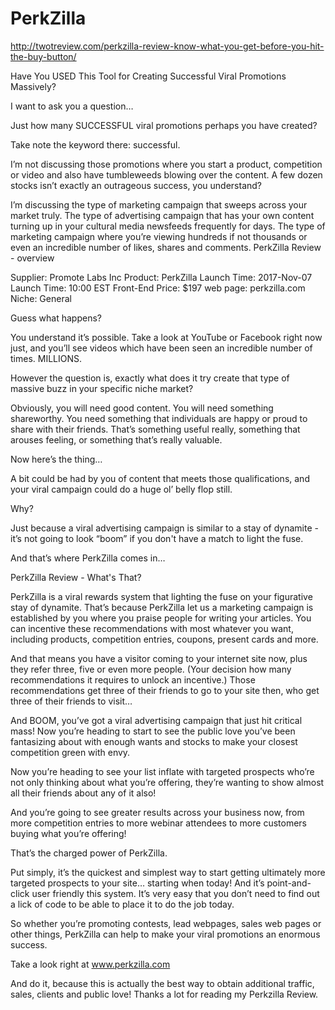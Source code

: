 # PerkZilla
http://twotreview.com/perkzilla-review-know-what-you-get-before-you-hit-the-buy-button/

Have You USED This Tool for Creating Successful Viral Promotions Massively?

I want to ask you a question…

Just how many SUCCESSFUL viral promotions perhaps you have created?

Take note the keyword there: successful.

I’m not discussing those promotions where you start a product, competition or video and also have tumbleweeds blowing over the content. A few dozen stocks isn’t exactly an outrageous success, you understand?

I’m discussing the type of marketing campaign that sweeps across your market truly. The type of advertising campaign that has your own content turning up in your cultural media newsfeeds frequently for days. The type of marketing campaign where you’re viewing hundreds if not thousands or even an incredible number of likes, shares and comments.
PerkZilla Review - overview

Supplier: Promote Labs Inc
Product: PerkZilla
Launch Time: 2017-Nov-07
Launch Time: 10:00 EST
Front-End Price: $197
web page: perkzilla.com
Niche: General 

Guess what happens?

You understand it’s possible. Take a look at YouTube or Facebook right now just, and you’ll see videos which have been seen an incredible number of times. MILLIONS.

However the question is, exactly what does it try create that type of massive buzz in your specific niche market?

Obviously, you will need good content. You will need something shareworthy. You need something that individuals are happy or proud to share with their friends. That’s something useful really, something that arouses feeling, or something that’s really valuable.

Now here’s the thing…

A bit could be had by you of content that meets those qualifications, and your viral campaign could do a huge ol’ belly flop still.

Why?

Just because a viral advertising campaign is similar to a stay of dynamite - it’s not going to look “boom” if you don't have a match to light the fuse.

And that’s where PerkZilla comes in…

PerkZilla Review - What's That?

PerkZilla is a viral rewards system that lighting the fuse on your figurative stay of dynamite. That’s because PerkZilla let us a marketing campaign is established by you where you praise people for writing your articles. You can incentive these recommendations with most whatever you want, including products, competition entries, coupons, present cards and more.

And that means you have a visitor coming to your internet site now, plus they refer three, five or even more people. (Your decision how many recommendations it requires to unlock an incentive.) Those recommendations get three of their friends to go to your site then, who get three of their friends to visit…

And BOOM, you’ve got a viral advertising campaign that just hit critical mass! Now you’re heading to start to see the public love you’ve been fantasizing about with enough wants and stocks to make your closest competition green with envy.

Now you’re heading to see your list inflate with targeted prospects who’re not only thinking about what you’re offering, they’re wanting to show almost all their friends about any of it also!

And you’re going to see greater results across your business now, from more competition entries to more webinar attendees to more customers buying what you’re offering!

That’s the charged power of PerkZilla. 

Put simply, it’s the quickest and simplest way to start getting ultimately more targeted prospects to your site… starting when today! And it’s point-and-click user friendly this system. It’s very easy that you don’t need to find out a lick of code to be able to place it to do the job today.

So whether you’re promoting contests, lead webpages, sales web pages or other things, PerkZilla can help to make your viral promotions an enormous success.

Take a look right at www.perkzilla.com

And do it, because this is actually the best way to obtain additional traffic, sales, clients and public love!
Thanks a lot for reading my Perkzilla Review.

